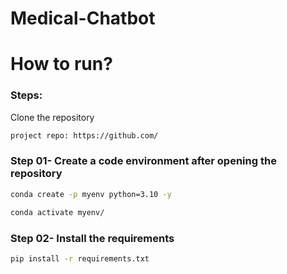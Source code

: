 # Medical-Chatbot

# How to run?
### Steps:

Clone the repository

```bash
project repo: https://github.com/
```

### Step 01- Create a code environment after opening the repository

```bash
conda create -p myenv python=3.10 -y
```

```bash
conda activate myenv/
```

### Step 02- Install the requirements

```bash
pip install -r requirements.txt
```